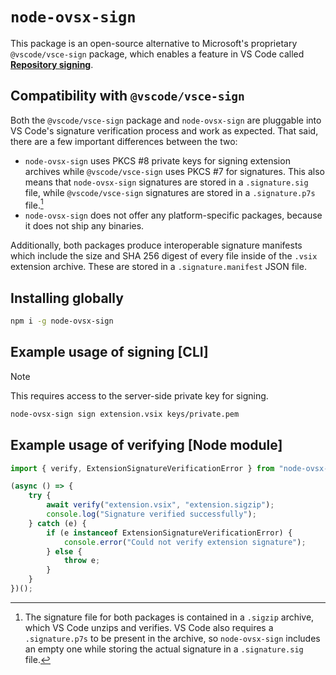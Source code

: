 # `node-ovsx-sign`

This package is an open-source alternative to Microsoft's proprietary `@vscode/vsce-sign` package, which enables a feature in VS Code called [**Repository signing**](https://code.visualstudio.com/updates/v1_75#_vs-marketplace-extension-signing).

## Compatibility with `@vscode/vsce-sign`

Both the `@vscode/vsce-sign` package and `node-ovsx-sign` are pluggable into VS Code's signature verification process and work as expected. That said, there are a few important differences between the two:

-   `node-ovsx-sign` uses PKCS #8 private keys for signing extension archives while `@vscode/vsce-sign` uses PKCS #7 for signatures. This also means that `node-ovsx-sign` signatures are stored in a `.signature.sig` file, while `@vscode/vsce-sign` signatures are stored in a `.signature.p7s` file.[^1]
-   `node-ovsx-sign` does not offer any platform-specific packages, because it does not ship any binaries.

Additionally, both packages produce interoperable signature manifests which include the size and SHA 256 digest of every file inside of the `.vsix` extension archive. These are stored in a `.signature.manifest` JSON file.

## Installing globally

```sh
npm i -g node-ovsx-sign
```

## Example usage of signing [CLI]

> [!NOTE]
> This requires access to the server-side private key for signing.

```sh
node-ovsx-sign sign extension.vsix keys/private.pem
```

## Example usage of verifying [Node module]

```ts
import { verify, ExtensionSignatureVerificationError } from "node-ovsx-sign";

(async () => {
    try {
        await verify("extension.vsix", "extension.sigzip");
        console.log("Signature verified successfully");
    } catch (e) {
        if (e instanceof ExtensionSignatureVerificationError) {
            console.error("Could not verify extension signature");
        } else {
            throw e;
        }
    }
})();
```

[^1]: The signature file for both packages is contained in a `.sigzip` archive, which VS Code unzips and verifies. VS Code also requires a `.signature.p7s` to be present in the archive, so `node-ovsx-sign` includes an empty one while storing the actual signature in a `.signature.sig` file.
